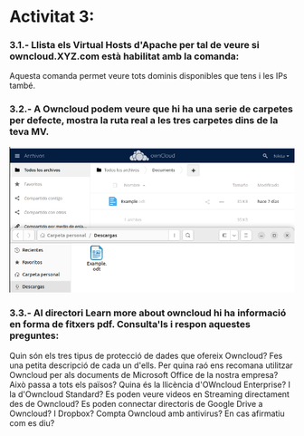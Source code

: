 # Activitat 3:

### 3.1.- Llista els Virtual Hosts d'Apache per tal de veure si owncloud.XYZ.com està habilitat amb la comanda:
Aquesta comanda permet veure tots dominis disponibles que tens i les IPs també.

### 3.2.- A Owncloud podem veure que hi ha una serie de carpetes per defecte, mostra la ruta real a les tres carpetes dins de la teva MV.

![alt text](Selecció_028.png)

### 3.3.- Al directori Learn more about owncloud hi ha informació en forma de fitxers pdf. Consulta'ls i respon aquestes preguntes:

Quin són els tres tipus de protecció de dades que ofereix Owncloud?
Fes una petita descripció de cada un d'ells.
Per quina raó ens recomana utilitzar Owncloud per als documents de Microsoft Office de la nostra empresa?
Això passa a tots els països?
Quina és la llicència d'OWncloud Enterprise?
I la d'Owncloud Standard?
Es poden veure videos en Streaming directament des de Owncloud?
Es poden connectar directoris de Google Drive a Owncloud?
I Dropbox?
Compta Owncloud amb antivirus? En cas afirmatiu com es diu?
